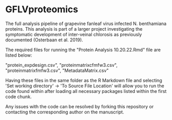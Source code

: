 # GFLVproteomics
The full analysis pipeline of grapevine fanleaf virus infected N. benthamiana proteins. This analysis is part of a larger project investigating the symptomatic development of inter-veinal chlorosis as previously documented (Osterbaan et al. 2019).


The required files for running the "Protein Analysis 10.20.22.Rmd" file are listed below:

"protein_expdesign.csv", "proteinmatrixcfmfw3.csv", "proteinmatrixfmfw3.csv", "MetadataMatrix.csv"

Having these files in the same folder as the R Markdown file and selecting 'Set working directory' -> 'To Source File Location' will allow you to run the code found within after loading all necessary packages listed within the first code chunk.

Any issues with the code can be resolved by forking this repository or contacting the corresponding author on the manuscript.
